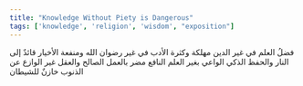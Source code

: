 ```yaml
---
title: "Knowledge Without Piety is Dangerous"
tags: ['knowledge', 'religion', 'wisdom', "exposition"]
---
```


 فضلُ العلم في غير الدين مهلكة وكثرة الأدب في غير رضوان الله ومنفعة الأخيار قائدٌ إلى النار
والحفظ الذكي الواعي بغير العلم النافع مضر بالعمل الصالح والعقل غير الوازع عن الذنوب خازنٌ للشيطان
